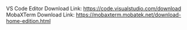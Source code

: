 VS Code Editor Download Link: https://code.visualstudio.com/download
MobaXTerm Download Link: https://mobaxterm.mobatek.net/download-home-edition.html
